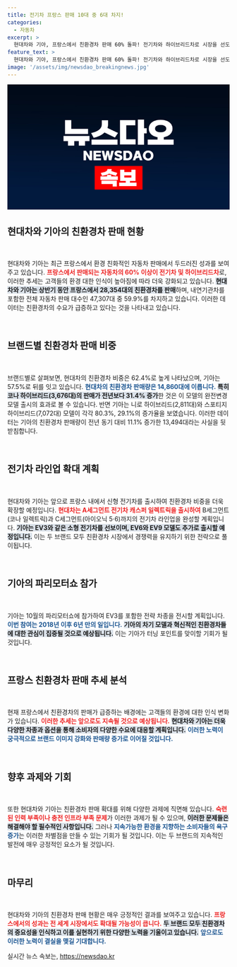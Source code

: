 ```yaml
---
title: 전기차 프랑스 판매 10대 중 6대 차지!
categories:
  - 자동차
excerpt: >
  현대차와 기아, 프랑스에서 친환경차 판매 60% 돌파! 전기차와 하이브리드차로 시장을 선도하며, 신형 전기차 출시 예고까지. 파리모터쇼에서 새로운 전략 차종을 공개하는 기아의 행보도 주목! 클릭하고 더 알아보세요!
feature_text: >
  현대차와 기아, 프랑스에서 친환경차 판매 60% 돌파! 전기차와 하이브리드차로 시장을 선도하며, 신형 전기차 출시 예고까지. 파리모터쇼에서 새로운 전략 차종을 공개하는 기아의 행보도 주목! 클릭하고 더 알아보세요!
image: '/assets/img/newsdao_breakingnews.jpg'
---
```


<p><img src="/assets/img/newsdao_breakingnews.jpg" alt="pcversion 속보" /></p>

<h2 data-ke-size="size26">현대차와 기아의 친환경차 판매 현황</h2>

<p data-ke-size="size16">&nbsp;</p>

<p>현대차와 기아는 최근 프랑스에서 환경 친화적인 자동차 판매에서 두드러진 성과를 보여주고 있습니다. <b><span style="color: #ee2323;">프랑스에서 판매되는 자동차의 60% 이상이 전기차 및 하이브리드차</span></b>로, 이러한 추세는 고객들의 환경 대한 인식이 높아짐에 따라 더욱 강화되고 있습니다. <b><span style="background-color: #21538527;">현대차와 기아는 상반기 동안 프랑스에서 28,354대의 친환경차를 판매</span></b>하며, 내연기관차를 포함한 전체 자동차 판매 대수인 47,307대 중 59.9%를 차지하고 있습니다. 이러한 데이터는 친환경차의 수요가 급증하고 있다는 것을 나타내고 있습니다.</p>

<p data-ke-size="size16">&nbsp;</p>

<h2 data-ke-size="size26">브랜드별 친환경차 판매 비중</h2>

<p data-ke-size="size16">&nbsp;</p>

<p>브랜드별로 살펴보면, 현대차의 친환경차 비중은 62.4%로 높게 나타났으며, 기아는 57.5%로 뒤를 잇고 있습니다. <b><span style="color: #1a5490;">현대차의 친환경차 판매량은 14,860대에 이릅니다.</span></b> <b><span style="background-color: #21538527;">특히 코나 하이브리드(3,676대)의 판매가 전년보다 31.4% 증가</span></b>한 것은 이 모델의 완전변경 모델 출시의 효과로 볼 수 있습니다. 반면 기아는 니로 하이브리드(2,811대)와 스포티지 하이브리드(7,072대) 모델이 각각 80.3%, 29.1%의 증가율을 보였습니다. 이러한 데이터는 기아의 친환경차 판매량이 전년 동기 대비 11.1% 증가한 13,494대라는 사실을 뒷받침합니다.</p>

<p data-ke-size="size16">&nbsp;</p>

<h2 data-ke-size="size26">전기차 라인업 확대 계획</h2>

<p data-ke-size="size16">&nbsp;</p>

<p>현대차와 기아는 앞으로 프랑스 내에서 신형 전기차를 출시하여 친환경차 비중을 더욱 확장할 예정입니다. <b><span style="color: #ee2323;">현대차는 A세그먼트 전기차 캐스퍼 일렉트릭을 출시하여</span></b> B세그먼트(코나 일렉트릭)과 C세그먼트(아이오닉 5·6)까지의 전기차 라인업을 완성할 계획입니다. <b><span style="background-color: #21538527;">기아는 EV3와 같은 소형 전기차를 선보이며, EV6와 EV9 모델도 추가로 출시할 예정입니다.</span></b> 이는 두 브랜드 모두 친환경차 시장에서 경쟁력을 유지하기 위한 전략으로 풀이됩니다.</p>

<p data-ke-size="size16">&nbsp;</p>

<h2 data-ke-size="size26">기아의 파리모터쇼 참가</h2>

<p data-ke-size="size16">&nbsp;</p>

<p>기아는 10월의 파리모터쇼에 참가하여 EV3를 포함한 전략 차종을 전시할 계획입니다. <b><span style="color: #1a5490;">이번 참여는 2018년 이후 6년 만의 일입니다.</span></b> <b><span style="background-color: #21538527;">기아의 차기 모델과 혁신적인 친환경차들에 대한 관심이 집중될 것으로 예상됩니다.</span></b> 이는 기아가 터닝 포인트를 맞이할 기회가 될 것입니다.</p>

<p data-ke-size="size16">&nbsp;</p>

<h2 data-ke-size="size26">프랑스 친환경차 판매 추세 분석</h2>

<p data-ke-size="size16">&nbsp;</p>

<p>현재 프랑스에서 친환경차의 판매가 급증하는 배경에는 고객들의 환경에 대한 인식 변화가 있습니다. <b><span style="color: #ee2323;">이러한 추세는 앞으로도 지속될 것으로 예상됩니다.</span></b> <b><span style="background-color: #21538527;">현대차와 기아는 더욱 다양한 차종과 옵션을 통해 소비자의 다양한 수요에 대응할 계획입니다.</span></b> <b><span style="color: #1a5490;">이러한 노력이 궁극적으로 브랜드 이미지 강화와 판매량 증가로 이어질 것입니다.</span></b></p>

<p data-ke-size="size16">&nbsp;</p>

<h2 data-ke-size="size26">향후 과제와 기회</h2>

<p data-ke-size="size16">&nbsp;</p>

<p>또한 현대차와 기아는 친환경차 판매 확대를 위해 다양한 과제에 직면해 있습니다. <b><span style="color: #ee2323;">숙련된 인력 부족이나 충전 인프라 부족 문제</span></b>가 이러한 과제가 될 수 있으며, <b><span style="background-color: #21538527;">이러한 문제들은 해결해야 할 필수적인 사항입니다.</span></b> 그러나 <b><span style="color: #1a5490;">지속가능한 환경을 지향하는 소비자들의 욕구 증가</span></b>는 이러한 차별점을 만들 수 있는 기회가 될 것입니다. 이는 두 브랜드의 지속적인 발전에 매우 긍정적인 요소가 될 것입니다.</p>

<p data-ke-size="size16">&nbsp;</p>

<h2 data-ke-size="size26">마무리</h2>

<p data-ke-size="size16">&nbsp;</p>

<p>현대차와 기아의 친환경차 판매 현황은 매우 긍정적인 결과를 보여주고 있습니다. <b><span style="color: #ee2323;">프랑스에서의 성과는 전 세계 시장에서도 확대될 가능성이 큽니다.</span></b> <b><span style="background-color: #21538527;">두 브랜드 모두 친환경차의 중요성을 인식하고 이를 실현하기 위한 다양한 노력을 기울이고 있습니다.</span></b> <b><span style="color: #1a5490;">앞으로도 이러한 노력이 결실을 맺길 기대합니다.</span></b></p>
실시간 뉴스 속보는, <a href="https://newsdao.kr" rel="dofollow">https://newsdao.kr</a>


